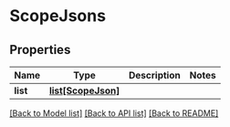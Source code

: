 # ScopeJsons

## Properties
Name | Type | Description | Notes
------------ | ------------- | ------------- | -------------
**list** | [**list[ScopeJson]**](ScopeJson.md) |  | 

[[Back to Model list]](../README.md#documentation-for-models) [[Back to API list]](../README.md#documentation-for-api-endpoints) [[Back to README]](../README.md)


